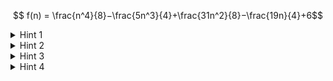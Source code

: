 $$ f(n) = \frac{n^4}{8}−\frac{5n^3}{4}+\frac{31n^2}{8}−\frac{19n}{4}+6$$

<details>
  <summary>Hint 1</summary>
  https://www.mathsisfun.com/algebra/functions-evaluating.html 
</details>

<details>
  
  <summary>Hint 2</summary>
  
  But for which **number**s to evaluate? 
  
</details>

<details>
  <summary>Hint 3</summary>
  The matrix text gives you the answer.
</details>

<details>
  
  <summary>Hint 4</summary>
  
  [Think!](https://www.youtube.com/watch?v=Vet6AHmq3_s)
  
</details>
